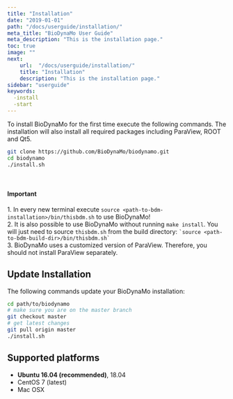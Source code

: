```yaml
---
title: "Installation"
date: "2019-01-01"
path: "/docs/userguide/installation/"
meta_title: "BioDynaMo User Guide"
meta_description: "This is the installation page."
toc: true
image: ""
next:
    url:  "/docs/userguide/installation/"
    title: "Installation"
    description: "This is the installation page."
sidebar: "userguide"
keywords:
  -install
  -start
---
```


To install BioDynaMo for the first time execute the following commands.
The installation will also install all required packages including ParaView, ROOT and Qt5.

```bash
git clone https://github.com/BioDynaMo/biodynamo.git
cd biodynamo
./install.sh
```
<br/>

<a class="sbox" target="_blank" rel="noopener">
    <div class="sbox-content">
    	<h4><b>Important</b></h4>
    	<p>1. In every new terminal execute <code>source &lt;path-to-bdm-installation&gt;/bin/thisbdm.sh</code>
	      to use BioDynaMo!<br>
      2. It is also possible to use BioDynaMo without running <code>make install</code>.
        You will just need to source <code>thisbdm.sh</code> from the build directory: <code>`source &lt;path-to-bdm-build-dir&gt;/bin/thisbdm.sh`</code><br>
	    3. BioDynaMo uses a customized version of ParaView.
		     Therefore, you should not install ParaView separately.
		</p>
    </div>
</a>

## Update Installation

The following commands update your BioDynaMo installation:

```bash
cd path/to/biodynamo
# make sure you are on the master branch
git checkout master
# get latest changes
git pull origin master
./install.sh
```

## Supported platforms

*  **Ubuntu 16.04 (recommended)**, 18.04
*  CentOS 7 (latest)
*  Mac OSX
